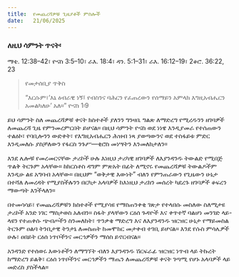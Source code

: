```yaml
---
title:  የመጨረሻዎቹ ጊዜያቶች ምስሎች
date:   21/06/2025
---
```


### ለዚህ ሳምንት ጥናት፡
ማቴ. 12:38–42፣ ዮናስ 3:5–10፣ ራእ. 18:4፣ ዳን. 5:1–31፣ ራእ. 16:12–19፣ 2ቆሮ. 36:22, 23

> <p>የመታሰቢያ ጥቅስ</p>
> “እርሱም፣‘እኔ ዕብራዊ ነኝ፤ የብስንና ባሕርን የፈጠረውን የሰማይን አምላክ እግዚአብሔርን አመልካለሁ’ አለ።” ዮናስ 1፡9


ይህ ሳምንት ስለ መጨረሻዎቹ ቀናት ክስተቶች ያለንን ግንዛቤ ግልጽ ለማድረግ የሚረዱንን ዘገባዎች ለመጨረሻ ጊዜ የምንመረምርበት ይሆናል። በዚህ ሳምንት ዮናስ ወደ ነነዌ እንዲያመራ የተሰጠውን ተልዕኮ፣ የባቢሎንን ውድቀት፣ የእግዚአብሔርን ሕዝብ ነጻ ያወጣውንና ወደ ተስፋይቱ ምድር እንዲመለሱ ያስቻለውን የፋርስ ንጉሥ—ቂሮስ መነሣትን እንመለከታለን።

እንደ ሌሎቹ የመረመርናቸው ታሪኮች ሁሉ እነዚህ ታሪካዊ ዘገባዎች ለእያንዳንዱ ትውልድ የሚበጅ ጥልቅ ትርጉም አላቸው። ከክርስቶስ ዳግም ምጽአት በፊት ለሚኖሩ የመጨረሻዎቹ ትውልዶችም እንዲሁ ልዩ አግባብ አላቸው። በዚህም “ወቅታዊ እውነት” ብለን የምንጠራውን የጊዜውን ሁኔታ በተሻለ ለመረዳት የሚያስችሉንን በርካታ አላባዎች ከእነዚህ ታሪክን መሰረት ካደረጉ ዘገባዎች ቆፍረን ማውጣት እንችላለን።

በተመሳሳይ፣ የመጨረሻዎቹን ክስተቶች የሚያሳዩ የማስጠንቀቂ ገጽታ የተላበሱ መስለው ስለሚታዩ ታሪኮች አንድ ነገር ማስታወስ አለብን። ስፋት ያላቸውን ርዕሰ ጉዳዮች እና ቀጥተኛ ባልሆነ መንገድ ላይ-ላዩን የተጠቀሱ ጭብጦችን ስንመለከት፣ ጥንቃቄ ማድረግ እና ለእያንዳንዱ ዝርዝር ሁኔታ የማይመስል ትርጉም ዐልባ ትንቢታዊ ትንታኔ ለመስጠት ከመሞከር መታቀብ ተገቢ ይሆናል። እንደ የሱስ ምሳሌዎች ሁሉ፣ ዐበይት ርዕሰ ነጥቦችንና መርኅዎችን ማሰስ ይኖርብናል።

አንዳንድ የተሰወሩ እውነቶችን ለማግኘት ብለን እያንዳንዱ ሽርፍራፊ ዝርዝር ነጥብ ላይ ትኩረት ከማድረግ ይልቅ፣ ርዕሰ ነጥቦችንና መርኅዎችን ማጤን ለመጨረሻዎቹ ቀናት ገጣሚ የሆኑ አላባዎች ላይ መድረስ ያስችላል።